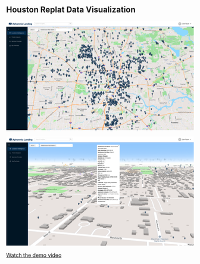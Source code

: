 ## Houston Replat Data Visualization

![2023 Replat Trend](https://github.com/Aphanmiz/aphanmiz_landing_web_fe/blob/08511ebf2693ae993b5a985ed3b685fb697237d5/public/images/2023-Trend-General.png)

![Specific Data Point Example](https://github.com/Aphanmiz/aphanmiz_landing_web_fe/blob/08511ebf2693ae993b5a985ed3b685fb697237d5/public/images/2023-HighlandHeights-In.png)

[Watch the demo video](https://drive.google.com/file/d/1WcJWMbM7qd-lPHPtaGVMu3FCr0USTTT1/view?usp=sharing)
